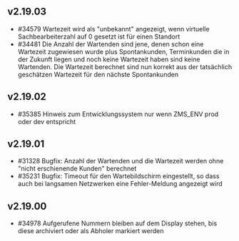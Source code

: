 ## v2.19.03

* #34579 Wartezeit wird als "unbekannt" angezeigt, wenn virtuelle Sachbearbeiterzahl auf 0 gesetzt ist für einen Standort
* #34481 Die Anzahl der Wartenden sind jene, denen schon eine Wartezeit zugewiesen wurde plus Spontankunden, Terminkunden die in der Zukunft liegen und noch keine Wartezeit haben sind keine Wartenden. Die Wartezeit berechnet sind nun korrekt aus der tatsächlich geschätzen Wartezeit für den nächste Spontankunden

## v2.19.02

* #35385 Hinweis zum Entwicklungssystem nur wenn ZMS_ENV prod oder dev entspricht

## v2.19.01

* #31328 Bugfix: Anzahl der Wartenden und die Wartezeit werden ohne "nicht erschienende Kunden" berechnet
* #35231 Bugfix: Timeout für den Wartebildschirm eingestellt, so dass auch bei langsamen Netzwerken eine Fehler-Meldung angezeigt wird 

## v2.19.00

* #34978 Aufgerufene Nummern bleiben auf dem Display stehen, bis diese archiviert oder als Abholer markiert werden
